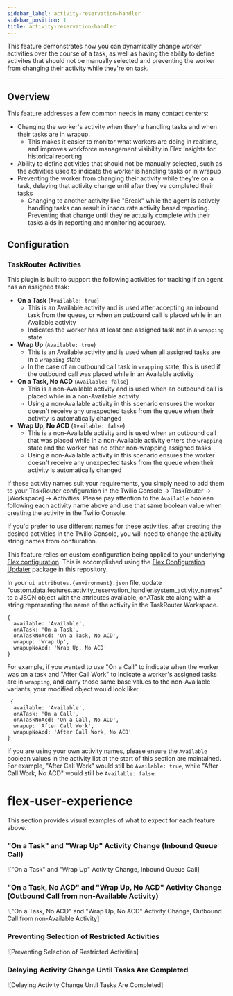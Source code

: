 ```yaml
---
sidebar_label: activity-reservation-handler
sidebar_position: 1
title: activity-reservation-handler
---
```


This feature demonstrates how you can dynamically change worker activities over the course of a task, as well as having the ability to define activites that should not be manually selected and preventing the worker from changing their activity while they're on task.

---

## Overview

This feature addresses a few common needs in many contact centers:

- Changing the worker's activity when they're handling tasks and when their tasks are in wrapup.
  - This makes it easier to monitor what workers are doing in realtime, and improves workforce management visibility in Flex Insights for historical reporting
- Ability to define activities that should not be manually selected, such as the activities used to indicate the worker is handling tasks or in wrapup
- Preventing the worker from changing their activity while they're on a task, delaying that activity change until after they've completed their tasks
  - Changing to another activity like "Break" while the agent is actively handling tasks can result in inaccurate activity based reporting. Preventing that change until they're actually complete with their tasks aids in reporting and monitoring accuracy.

## Configuration

### TaskRouter Activities

This plugin is built to support the following activities for tracking if an agent has an assigned task:

- **On a Task** (`Available: true`)
  - This is an Available activity and is used after accepting an inbound task from the queue, or when an outbound call is placed while in an Available activity
  - Indicates the worker has at least one assigned task not in a `wrapping` state
- **Wrap Up** (`Available: true`)
  - This is an Available activity and is used when all assigned tasks are in a `wrapping` state
  - In the case of an outbound call task in `wrapping` state, this is used if the outbound call was placed while in an Available activity
- **On a Task, No ACD** (`Available: false`)
  - This is a non-Available activity and is used when an outbound call is placed while in a non-Available activity
  - Using a non-Available activity in this scenario ensures the worker doesn't receive any unexpected tasks from the queue when their activity is automatically changed
- **Wrap Up, No ACD** (`Available: false`)
  - This is a non-Available activity and is used when an outbound call that was placed while in a non-Available activity enters the `wrapping` state and the worker has no other non-wrapping assigned tasks
  - Using a non-Available activity in this scenario ensures the worker doesn't receive any unexpected tasks from the queue when their activity is automatically changed

If these activity names suit your requirements, you simply need to add them to your TaskRouter configuration in the Twilio Console -> TaskRouter -> [Workspace] -> Activities. Please pay attention to the `Available` boolean following each activity name above and use that same boolean value when creating the activity in the Twilio Console.

If you'd prefer to use different names for these activities, after creating the desired activities in the Twilio Console, you will need to change the activity string names from confiuration.

This feature relies on custom configuration being applied to your underlying [Flex configuration](https://www.twilio.com/docs/flex/developer/ui/configuration#modifying-configuration-for-flextwiliocom). This is accomplished using the [Flex Configuration Updater](https://github.com/twilio-professional-services/twilio-proserv-flex-project-template/tree/main/flex-config) package in this repository.

In your `ui_attributes.{environment}.json` file, update "custom.data.features.activity_reservation_handler.system_activity_names" to a JSON object with the attributes available, onATask etc along with a string representing the name of the activity in the TaskRouter Workspace.

```
{
  available: 'Available',
  onATask: 'On a Task',
  onATaskNoAcd: 'On a Task, No ACD',
  wrapup: 'Wrap Up',
  wrapupNoAcd: 'Wrap Up, No ACD'
}
```

For example, if you wanted to use "On a Call" to indicate when the worker was on a task and "After Call Work" to indicate a worker's assigned tasks are in `wrapping`, and carry those same base values to the non-Available variants, your modified object would look like:

```
 {
  available: 'Available',
  onATask: 'On a Call',
  onATaskNoAcd: 'On a Call, No ACD',
  wrapup: 'After Call Work',
  wrapupNoAcd: 'After Call Work, No ACD'
}
```

If you are using your own activity names, please ensure the `Available` boolean values in the activity list at the start of this section are maintained. For example, "After Call Work" would still be `Available: true`, while "After Call Work, No ACD" would still be `Available: false`.

# flex-user-experience

This section provides visual examples of what to expect for each feature above.

### "On a Task" and "Wrap Up" Activity Change (Inbound Queue Call)

!["On a Task" and "Wrap Up" Activity Change, Inbound Queue Call]

### "On a Task, No ACD" and "Wrap Up, No ACD" Activity Change (Outbound Call from non-Available Activity)

!["On a Task, No ACD" and "Wrap Up, No ACD" Activity Change, Outbound Call from non-Available Activity]

### Preventing Selection of Restricted Activities

![Preventing Selection of Restricted Activities]

### Delaying Activity Change Until Tasks Are Completed

![Delaying Activity Change Until Tasks Are Completed]
